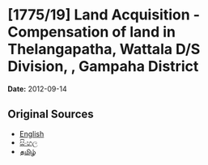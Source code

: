 # [1775/19] Land Acquisition - Compensation of land in Thelangapatha, Wattala D/S Division, , Gampaha District

**Date:** 2012-09-14

## Original Sources

- [English](https://documents.gov.lk/view/extra-gazettes/2012/9/1775-19_E.pdf)
- [සිංහල](https://documents.gov.lk/view/extra-gazettes/2012/9/1775-19_S.pdf)
- [தமிழ்](https://documents.gov.lk/view/extra-gazettes/2012/9/1775-19_T.pdf)
